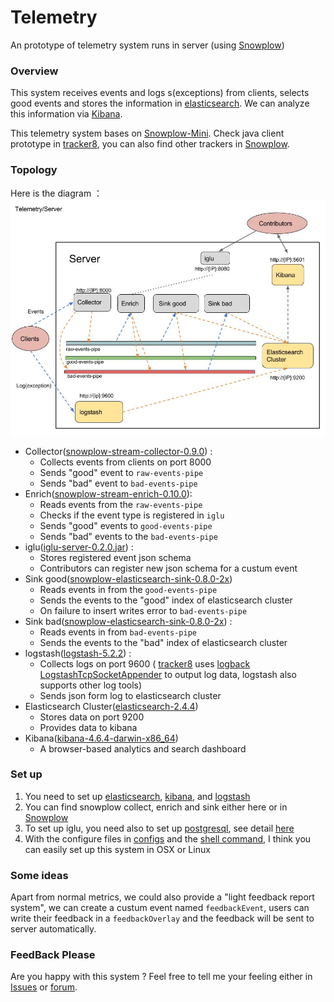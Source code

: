 # Telemetry
An prototype of telemetry system runs in server (using [Snowplow](https://github.com/snowplow/snowplow))
### Overview
This system receives events and logs s(exceptions) from clients, selects good events and stores the information in [elasticsearch](https://github.com/elastic/elasticsearch). We can analyze this information via [Kibana](https://github.com/elastic/kibana).

This telemetry system bases on [Snowplow-Mini](https://github.com/snowplow/snowplow-mini).
Check java client prototype in [tracker8](https://github.com/GabrielXia/tracker8), you can also find other trackers in [Snowplow](https://github.com/snowplow/snowplow/tree/master/1-trackers).

### Topology
Here is the diagram ：
![](pictures/server.jpg)
- Collector([snowplow-stream-collector-0.9.0](https://github.com/snowplow/snowplow/tree/master/2-collectors/scala-stream-collector)) :
  - Collects events from clients on port 8000
  - Sends "good" event to `raw-events-pipe`
  - Sends "bad" event to `bad-events-pipe`
- Enrich([snowplow-stream-enrich-0.10.0](https://github.com/snowplow/snowplow/tree/master/3-enrich/stream-enrich)):
  - Reads events from the `raw-events-pipe`
  - Checks if the event type is registered in `iglu`
  - Sends "good" events to `good-events-pipe`
  - Sends "bad" events to the `bad-events-pipe`
- iglu([iglu-server-0.2.0.jar](https://github.com/snowplow/iglu)) :
  - Stores registered event json schema
  - Contributors can register new json schema for a custum event
- Sink good([snowplow-elasticsearch-sink-0.8.0-2x](https://github.com/snowplow/snowplow/tree/master/4-storage/kinesis-elasticsearch-sink))
  - Reads events in from the `good-events-pipe`
  - Sends the events to the "good" index of elasticsearch cluster
  - On failure to insert writes error to `bad-events-pipe`
- Sink bad([snowplow-elasticsearch-sink-0.8.0-2x](https://github.com/snowplow/snowplow/tree/master/4-storage/kinesis-elasticsearch-sink)) :
  - Reads events in from `bad-events-pipe`
  - Sends the events to the "bad" index of elasticsearch cluster
- logstash([logstash-5.2.2](https://github.com/elastic/logstash)) :
  - Collects logs on port 9600 ( [tracker8](https://github.com/GabrielXia/tracker8) uses [logback LogstashTcpSocketAppender](https://github.com/logstash/logstash-logback-encoder) to output log data, logstash also supports other log tools)
  - Sends json form log to elasticsearch cluster
- Elasticsearch Cluster([elasticsearch-2.4.4](https://github.com/elastic/elasticsearch))
  - Stores data on port 9200
  - Provides data to kibana
- Kibana([kibana-4.6.4-darwin-x86_64](https://github.com/elastic/kibana))
  - A browser-based analytics and search dashboard

### Set up
1. You need to set up [elasticsearch](https://github.com/elastic/elasticsearch), [kibana](https://github.com/elastic/kibana), and [logstash](https://github.com/elastic/logstash)
2. You can find snowplow collect, enrich and sink either here or in [Snowplow](https://github.com/snowplow/snowplow)
3. To set up iglu, you need also to set up [postgresql]( https://www.postgresql.org/), see detail [here](https://github.com/snowplow/iglu/wiki/Scala-repo)
4. With the configure files in [configs](https://github.com/GabrielXia/telemetry/tree/master/configs) and the [shell command](https://github.com/GabrielXia/telemetry/blob/master/run.sh), I think you can easily set up this system in OSX or Linux

### Some ideas
Apart from normal metrics, we could also provide a "light feedback report system", we can create a custum event named `feedbackEvent`, users can write their feedback in a `feedbackOverlay` and the feedback will be sent to server automatically.

### FeedBack Please
Are you happy with this system ? Feel free to tell me your feeling either in [Issues](https://github.com/GabrielXia/telemetry/issues) or [forum](http://forum.terasology.org/threads/telemetry-system-collect-analyze-and-report.1799/).
